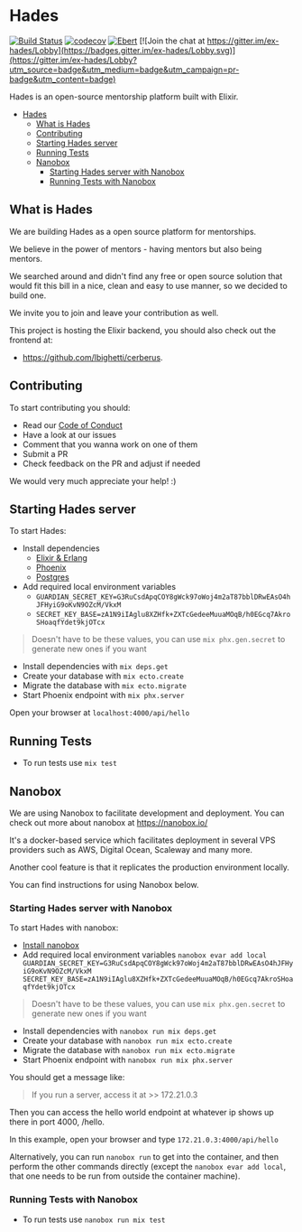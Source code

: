 # Hades

[![Build Status](https://img.shields.io/circleci/project/github/lbighetti/hades/master.svg)](https://circleci.com/gh/lbighetti/hades/tree/master) [![codecov](https://codecov.io/gh/lbighetti/hades/branch/master/graph/badge.svg)](https://codecov.io/gh/lbighetti/hades) [![Ebert](https://ebertapp.io/github/lbighetti/hades.svg)](https://ebertapp.io/github/lbighetti/hades) [![Join the chat at https://gitter.im/ex-hades/Lobby](https://badges.gitter.im/ex-hades/Lobby.svg)](https://gitter.im/ex-hades/Lobby?utm_source=badge&utm_medium=badge&utm_campaign=pr-badge&utm_content=badge)

Hades is an open-source mentorship platform built with Elixir.

<!-- TOC depthFrom:1 depthTo:6 withLinks:1 updateOnSave:1 orderedList:0 -->

- [Hades](#hades)
	- [What is Hades](#what-is-hades)
	- [Contributing](#contributing)
	- [Starting Hades server](#starting-hades-server)
	- [Running Tests](#running-tests)
	- [Nanobox](#nanobox)
		- [Starting Hades server with Nanobox](#starting-hades-server-with-nanobox)
		- [Running Tests with Nanobox](#running-tests-with-nanobox)

<!-- /TOC -->

## What is Hades

We are building Hades as a open source platform for mentorships.

We believe in the power of mentors - having mentors but also being mentors.

We searched around and didn't find any free or open source solution that would fit this bill in a nice, clean and easy to use manner, so we decided to build one.

We invite you to join and leave your contribution as well.

This project is hosting the Elixir backend, you should also check out the frontend at:
* https://github.com/lbighetti/cerberus.

## Contributing

To start contributing you should:

* Read our [Code of Conduct](CODE_OF_CONDUCT.md)
* Have a look at our issues
* Comment that you wanna work on one of them
* Submit a PR
* Check feedback on the PR and adjust if needed

We would very much appreciate your help! :)

## Starting Hades server

To start Hades:

  * Install dependencies
    - [Elixir & Erlang](http://elixir-lang.github.io/install.html)
    - [Phoenix](https://hexdocs.pm/phoenix/installation.html)
    - [Postgres](https://www.postgresql.org/download/)
  * Add required local environment variables
    - `GUARDIAN_SECRET_KEY=G3RuCsdApqCOY8gWck97oWoj4m2aT87bblDRwEAsO4hJFHyiG9oKvN9OZcM/VkxM`
    - `SECRET_KEY_BASE=zA1N9iIAglu8XZHfk+ZXTcGedeeMuuaMOqB/h0EGcq7AkroSHoaqfYdet9kjOTcx`
  > Doesn't have to be these values, you can use `mix phx.gen.secret` to generate new ones if you want

  * Install dependencies with `mix deps.get`
  * Create your database with `mix ecto.create`
  * Migrate the database with `mix ecto.migrate`
  * Start Phoenix endpoint with `mix phx.server`

Open your browser at `localhost:4000/api/hello`

## Running Tests

  * To run tests use `mix test`

## Nanobox

We are using Nanobox to facilitate development and deployment.
You can check out more about nanobox at https://nanobox.io/

It's a docker-based service which facilitates deployment in several VPS providers such as AWS, Digital Ocean, Scaleway and many more.

Another cool feature is that it replicates the production environment locally.

You can find instructions for using Nanobox below.

### Starting Hades server with Nanobox

To start Hades with nanobox:

  * [Install nanobox](https://docs.nanobox.io/install/)
  * Add required local environment variables `nanobox evar add local GUARDIAN_SECRET_KEY=G3RuCsdApqCOY8gWck97oWoj4m2aT87bblDRwEAsO4hJFHyiG9oKvN9OZcM/VkxM SECRET_KEY_BASE=zA1N9iIAglu8XZHfk+ZXTcGedeeMuuaMOqB/h0EGcq7AkroSHoaqfYdet9kjOTcx`
  > Doesn't have to be these values, you can use `mix phx.gen.secret` to generate new ones if you want
  * Install dependencies with `nanobox run mix deps.get`
  * Create your database with `nanobox run mix ecto.create`
  * Migrate the database with `nanobox run mix ecto.migrate`
  * Start Phoenix endpoint with `nanobox run mix phx.server`

You should get a message like:

> If you run a server, access it at >> 172.21.0.3

Then you can access the hello world endpoint at whatever ip shows up there in port 4000, /hello.

In this example, open your browser and type `172.21.0.3:4000/api/hello`

Alternatively, you can run `nanobox run` to get into the container, and then perform the other commands directly (except the `nanobox evar add local`, that one needs to be run from outside the container machine).


### Running Tests with Nanobox

* To run tests use `nanobox run mix test`
